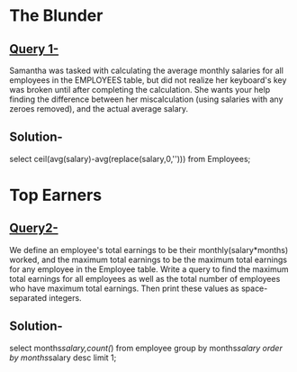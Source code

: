 # The Blunder

## [Query 1-](https://www.hackerrank.com/challenges/the-blunder/problem?h_r=next-challenge&h_v=zen&h_r=next-challenge&h_v=zen&h_r=next-challenge&h_v=zen&h_r=next-challenge&h_v=zen&h_r=next-challenge&h_v=zen)

Samantha was tasked with calculating the average monthly salaries for all employees in the EMPLOYEES table, but did not realize her keyboard's  key was broken until after completing the calculation. She wants your help finding the difference between her miscalculation (using salaries with any zeroes removed), and the actual average salary.

## Solution-
select ceil(avg(salary)-avg(replace(salary,0,''))) from Employees;

# Top Earners
## [Query2-](https://www.hackerrank.com/challenges/earnings-of-employees/problem?h_r=next-challenge&h_v=zen)

We define an employee's total earnings to be their monthly(salary*months) worked, and the maximum total earnings to be the maximum total earnings for any employee in the Employee table. Write a query to find the maximum total earnings for all employees as well as the total number of employees who have maximum total earnings. Then print these values as  space-separated integers.

## Solution-
select months*salary,count(*) from employee group by months*salary order by months*salary desc limit 1;


